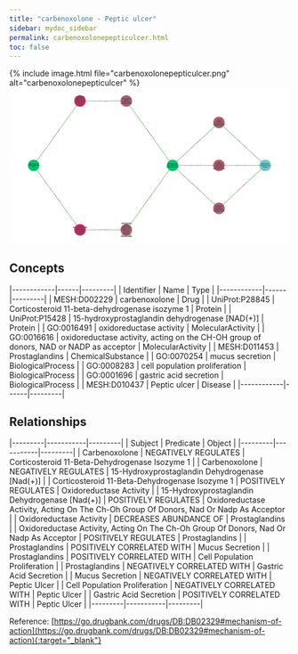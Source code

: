 ```yaml
---
title: "carbenoxolone - Peptic ulcer"
sidebar: mydoc_sidebar
permalink: carbenoxolonepepticulcer.html
toc: false 
---
```


{% include image.html file="carbenoxolonepepticulcer.png" alt="carbenoxolonepepticulcer" %}![Path Visualization](/images/carbenoxolonepepticulcer.png)

## Concepts

|------------|------|---------|
| Identifier | Name | Type    |
|------------|------|---------|
| MESH:D002229 | carbenoxolone | Drug |
| UniProt:P28845 | Corticosteroid 11-beta-dehydrogenase isozyme 1 | Protein |
| UniProt:P15428 | 15-hydroxyprostaglandin dehydrogenase [NAD(+)] | Protein |
| GO:0016491 | oxidoreductase activity | MolecularActivity |
| GO:0016616 | oxidoreductase activity, acting on the CH-OH group of donors, NAD or NADP as acceptor | MolecularActivity |
| MESH:D011453 | Prostaglandins | ChemicalSubstance |
| GO:0070254 | mucus secretion | BiologicalProcess |
| GO:0008283 | cell population proliferation | BiologicalProcess |
| GO:0001696 | gastric acid secretion | BiologicalProcess |
| MESH:D010437 | Peptic ulcer | Disease |
|------------|------|---------|

## Relationships

|---------|-----------|---------|
| Subject | Predicate | Object  |
|---------|-----------|---------|
| Carbenoxolone | NEGATIVELY REGULATES | Corticosteroid 11-Beta-Dehydrogenase Isozyme 1 |
| Carbenoxolone | NEGATIVELY REGULATES | 15-Hydroxyprostaglandin Dehydrogenase [Nad(+)] |
| Corticosteroid 11-Beta-Dehydrogenase Isozyme 1 | POSITIVELY REGULATES | Oxidoreductase Activity |
| 15-Hydroxyprostaglandin Dehydrogenase [Nad(+)] | POSITIVELY REGULATES | Oxidoreductase Activity, Acting On The Ch-Oh Group Of Donors, Nad Or Nadp As Acceptor |
| Oxidoreductase Activity | DECREASES ABUNDANCE OF | Prostaglandins |
| Oxidoreductase Activity, Acting On The Ch-Oh Group Of Donors, Nad Or Nadp As Acceptor | POSITIVELY REGULATES | Prostaglandins |
| Prostaglandins | POSITIVELY CORRELATED WITH | Mucus Secretion |
| Prostaglandins | POSITIVELY CORRELATED WITH | Cell Population Proliferation |
| Prostaglandins | NEGATIVELY CORRELATED WITH | Gastric Acid Secretion |
| Mucus Secretion | NEGATIVELY CORRELATED WITH | Peptic Ulcer |
| Cell Population Proliferation | NEGATIVELY CORRELATED WITH | Peptic Ulcer |
| Gastric Acid Secretion | POSITIVELY CORRELATED WITH | Peptic Ulcer |
|---------|-----------|---------|

Reference: [https://go.drugbank.com/drugs/DB:DB02329#mechanism-of-action](https://go.drugbank.com/drugs/DB:DB02329#mechanism-of-action){:target="_blank"}